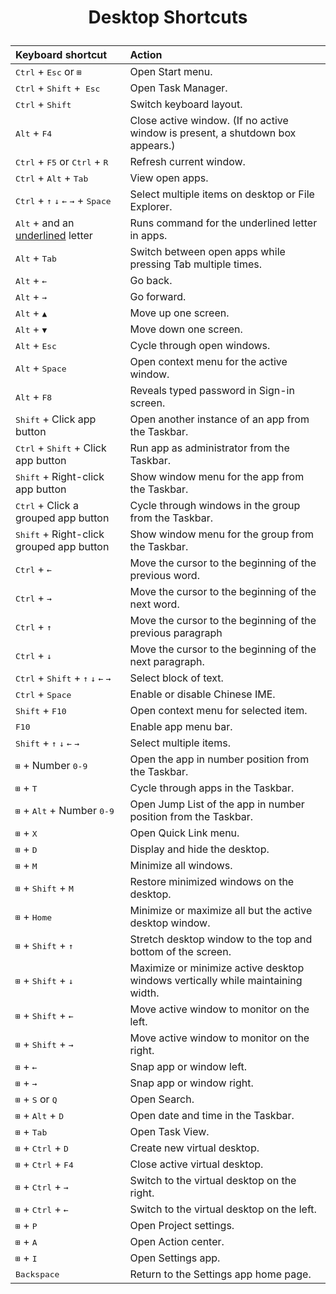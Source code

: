 # <p style="text-align:center;">Desktop Shortcuts</p>

|Keyboard shortcut | Action |  
|:---|:---|
|<kbd>Ctrl</kbd> + <kbd>Esc</kbd> or <kbd> ⊞</kbd> | Open Start menu. |
|<kbd>Ctrl</kbd> + <kbd>Shift</kbd> +<kbd> Esc</kbd> | Open Task Manager. |
|<kbd>Ctrl</kbd> + <kbd>Shift</kbd> | Switch keyboard layout. |
|<kbd>Alt</kbd> + <kbd>F4</kbd> | Close active window. (If no active window is present, a shutdown box appears.) |
|<kbd>Ctrl</kbd> + <kbd>F5</kbd> or <kbd>Ctrl</kbd> + <kbd>R</kbd> | Refresh current window. |
|<kbd>Ctrl</kbd> + <kbd>Alt</kbd> + <kbd>Tab</kbd> | View open apps. |
|<kbd>Ctrl</kbd> + <kbd>↑</kbd> <kbd>↓</kbd> <kbd>←</kbd> <kbd>→</kbd> + <kbd>Space</kbd> | Select multiple items on desktop or File Explorer. |
|<kbd>Alt</kbd> + and an <u>underlined</u> letter | Runs command for the underlined letter in apps. |
|<kbd>Alt</kbd> + <kbd>Tab</kbd> | Switch between open apps while pressing Tab multiple times. |
|<kbd>Alt</kbd> + <kbd>←</kbd> | Go back. |
|<kbd>Alt</kbd> + <kbd>→</kbd> | Go forward. |
|<kbd>Alt</kbd> + <kbd>▲</kbd> | Move up one screen. |
|<kbd>Alt</kbd> + <kbd>▼</kbd> | Move down one screen. |
|<kbd>Alt</kbd> + <kbd>Esc</kbd> | Cycle through open windows. |
|<kbd>Alt</kbd> + <kbd>Space</kbd> | Open context menu for the active window. |
|<kbd>Alt</kbd> + <kbd>F8</kbd> | Reveals typed password in Sign-in screen. |
|<kbd>Shift</kbd> + Click app button | Open another instance of an app from the Taskbar. |
|<kbd>Ctrl</kbd> + <kbd>Shift</kbd> +</kbd> Click app button | Run app as administrator from the Taskbar. |
|<kbd>Shift</kbd> + Right-click app button | Show window menu for the app from the Taskbar. |
|<kbd>Ctrl</kbd> + Click a grouped app button | Cycle through windows in the group from the Taskbar. |
|<kbd>Shift</kbd> + Right-click grouped app button | Show window menu for the group from the Taskbar. |
|<kbd>Ctrl</kbd> + <kbd>←</kbd> | Move the cursor to the beginning of the previous word. |
|<kbd>Ctrl</kbd> + <kbd>→</kbd> | Move the cursor to the beginning of the next word. |
|<kbd>Ctrl</kbd> + <kbd>↑</kbd> | Move the cursor to the beginning of the previous paragraph |
|<kbd>Ctrl</kbd> + <kbd>↓</kbd> | Move the cursor to the beginning of the next paragraph. |
|<kbd>Ctrl</kbd> + <kbd>Shift</kbd> + <kbd>↑</kbd> <kbd>↓</kbd> <kbd>←</kbd> <kbd>→</kbd> | Select block of text. |
|<kbd>Ctrl</kbd> + <kbd>Space</kbd> | Enable or disable Chinese IME. |
|<kbd>Shift</kbd> + <kbd>F10</kbd> | Open context menu for selected item. |
|<kbd>F10</kbd> | Enable app menu bar. |
|<kbd>Shift</kbd> + <kbd>↑</kbd> <kbd>↓</kbd> <kbd>←</kbd> <kbd>→</kbd> | Select multiple items. |
|<kbd>⊞</kbd> +  Number <kbd>0-9</kbd>| Open the app in number position from the Taskbar. |
|<kbd>⊞</kbd> + <kbd> T</kbd> | Cycle through apps in the Taskbar. |
|<kbd>⊞</kbd> + <kbd> Alt</kbd></kbd> +  Number <kbd>0-9</kbd> | Open Jump List of the app in number position from the Taskbar. |
|<kbd>⊞</kbd> + <kbd> X</kbd> | Open Quick Link menu. |
|<kbd>⊞</kbd> + <kbd> D</kbd> | Display and hide the desktop. |
|<kbd>⊞</kbd> + <kbd> M</kbd> | Minimize all windows. |
|<kbd>⊞</kbd> + <kbd> Shift</kbd> + <kbd> M</kbd> | Restore minimized windows on the desktop. |
|<kbd>⊞</kbd> + <kbd> Home</kbd> | Minimize or maximize all but the active desktop window. |
|<kbd>⊞</kbd> + <kbd> Shift</kbd> + <kbd>↑ </kbd> | Stretch desktop window to the top and bottom of the screen. |
|<kbd>⊞</kbd> + <kbd> Shift</kbd> + <kbd>↓ </kbd> | Maximize or minimize active desktop windows vertically while maintaining width. |
|<kbd>⊞</kbd> + <kbd> Shift</kbd> + <kbd>←</kbd> | Move active window to monitor on the left. |
|<kbd>⊞</kbd> + <kbd> Shift</kbd> + <kbd>→</kbd> | Move active window to monitor on the right. |
|<kbd>⊞</kbd> + <kbd> ← </kbd> | Snap app or window left. |
|<kbd>⊞</kbd> + <kbd>  →</kbd> | Snap app or window right. |
|<kbd>⊞</kbd> + <kbd> S</kbd> or <kbd>Q</kbd> | Open Search. |
|<kbd>⊞</kbd> + <kbd> Alt</kbd></kbd> +  <kbd>D</kbd> | Open date and time in the Taskbar. |
|<kbd>⊞</kbd> + <kbd> Tab</kbd> | Open Task View. |
|<kbd>⊞</kbd> + <kbd> Ctrl</kbd></kbd> +</kbd> <kbd>D</kbd> | Create new virtual desktop. |
|<kbd>⊞</kbd> + <kbd> Ctrl</kbd></kbd> +</kbd> <kbd>F4</kbd> | Close active virtual desktop. |
|<kbd>⊞</kbd> + <kbd> Ctrl</kbd></kbd> +</kbd> <kbd>→</kbd> | Switch to the virtual desktop on the right. |
|<kbd>⊞</kbd> + <kbd> Ctrl</kbd></kbd> +</kbd> <kbd>←</kbd> | Switch to the virtual desktop on the left. |
|<kbd>⊞</kbd> + <kbd> P</kbd> | Open Project settings. |
|<kbd>⊞</kbd> + <kbd> A</kbd> | Open Action center. |
|<kbd>⊞</kbd> + <kbd> I</kbd> | Open Settings app. |
|<kbd>Backspace | Return to the Settings app home page. |  
